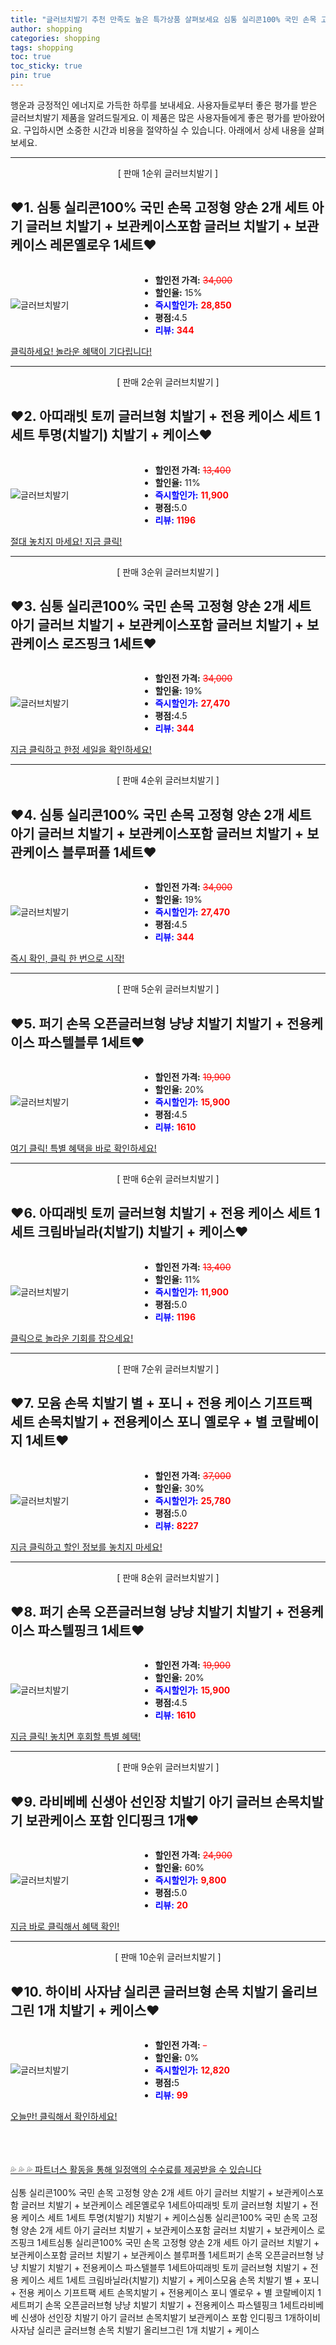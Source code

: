```yaml
---
title: "글러브치발기 추천 만족도 높은 특가상품 살펴보세요 심통 실리콘100% 국민 손목 고정형"
author: shopping
categories: shopping
tags: shopping
toc: true
toc_sticky: true
pin: true
---
```

행운과 긍정적인 에너지로 가득한 하루를 보내세요. 사용자들로부터 좋은 평가를 받은 글러브치발기 제품을 알려드릴게요. 이 제품은 많은 사용자들에게 좋은 평가를 받아왔어요. 구입하시면 소중한 시간과 비용을 절약하실 수 있습니다. 아래에서 상세 내용을 살펴보세요.

---
<p class="toplist" style="margin: 0 auto; display: block; width: fit-content;">[ 판매 1순위 글러브치발기 ]</p>

<h2><strong>❤️1. 심통 실리콘100% 국민 손목 고정형 양손 2개 세트 아기 글러브 치발기 + 보관케이스포함 글러브 치발기 + 보관케이스 레몬옐로우 1세트❤️</strong></h2>

<div style="display: flex; align-items: center;">
    <div style="flex: 0.4;">
        <img src="https://thumbnail9.coupangcdn.com/thumbnails/remote/230x230ex/image/vendor_inventory/94b3/e0b646cec765b665b20ecf78417ce63a92dd216c9068f86bf848be67562e.jpg" alt="글러브치발기" style="max-width: 100%;">
    </div>
    <div style="flex: 0.6; margin-left: 10px;">
        <ul>
            <li><strong>할인전 가격:</strong> <del style="color: red;">34,000</del></li>
            <li><strong>할인율:</strong> 15%</li>
            <li><span style='color:blue'><strong>즉시할인가:</strong></span> <span style='color:red'><strong>28,850</strong></span></li>
            <li><strong>평점:</strong>4.5</li>
            <li><span style='color:blue'><strong>리뷰:</strong></span> <span style='color:red'><strong>344</strong></span></li>
        </ul>
    </div>
</div>
<div class="center">
    <a href="https://selin100587001.github.io?lptag=AF9450613&subid=githubio&pageKey=6907373050&traceid=V0-153&itemId=16634166557&vendorItemId=83818525686" class="myButton">
        클릭하세요! 놀라운 혜택이 기다립니다!
    </a>
</div>


---
<p class="toplist" style="margin: 0 auto; display: block; width: fit-content;">[ 판매 2순위 글러브치발기 ]</p>

<h2><strong>❤️2. 아띠래빗 토끼 글러브형 치발기 + 전용 케이스 세트 1세트 투명(치발기) 치발기 + 케이스❤️</strong></h2>

<div style="display: flex; align-items: center;">
    <div style="flex: 0.4;">
        <img src="https://thumbnail9.coupangcdn.com/thumbnails/remote/230x230ex/image/retail/images/4117992787656518-0572c9f6-2e6a-4133-b3fb-087444c43408.jpg" alt="글러브치발기" style="max-width: 100%;">
    </div>
    <div style="flex: 0.6; margin-left: 10px;">
        <ul>
            <li><strong>할인전 가격:</strong> <del style="color: red;">13,400</del></li>
            <li><strong>할인율:</strong> 11%</li>
            <li><span style='color:blue'><strong>즉시할인가:</strong></span> <span style='color:red'><strong>11,900</strong></span></li>
            <li><strong>평점:</strong>5.0</li>
            <li><span style='color:blue'><strong>리뷰:</strong></span> <span style='color:red'><strong>1196</strong></span></li>
        </ul>
    </div>
</div>
<div class="center">
    <a href="https://selin100587001.github.io?lptag=AF9450613&subid=githubio&pageKey=7417900580&traceid=V0-153&itemId=19235527933&vendorItemId=86408267639" class="myButton">
        절대 놓치지 마세요! 지금 클릭!
    </a>
</div>


---
<p class="toplist" style="margin: 0 auto; display: block; width: fit-content;">[ 판매 3순위 글러브치발기 ]</p>

<h2><strong>❤️3. 심통 실리콘100% 국민 손목 고정형 양손 2개 세트 아기 글러브 치발기 + 보관케이스포함 글러브 치발기 + 보관케이스 로즈핑크 1세트❤️</strong></h2>

<div style="display: flex; align-items: center;">
    <div style="flex: 0.4;">
        <img src="https://thumbnail6.coupangcdn.com/thumbnails/remote/230x230ex/image/vendor_inventory/954a/70105a7441a53f0eee9daee966cc269f5f81d8a11f9c091d695cf767c5d7.jpg" alt="글러브치발기" style="max-width: 100%;">
    </div>
    <div style="flex: 0.6; margin-left: 10px;">
        <ul>
            <li><strong>할인전 가격:</strong> <del style="color: red;">34,000</del></li>
            <li><strong>할인율:</strong> 19%</li>
            <li><span style='color:blue'><strong>즉시할인가:</strong></span> <span style='color:red'><strong>27,470</strong></span></li>
            <li><strong>평점:</strong>4.5</li>
            <li><span style='color:blue'><strong>리뷰:</strong></span> <span style='color:red'><strong>344</strong></span></li>
        </ul>
    </div>
</div>
<div class="center">
    <a href="https://selin100587001.github.io?lptag=AF9450613&subid=githubio&pageKey=6907373050&traceid=V0-153&itemId=16634166563&vendorItemId=83818525696" class="myButton">
        지금 클릭하고 한정 세일을 확인하세요!
    </a>
</div>


---
<p class="toplist" style="margin: 0 auto; display: block; width: fit-content;">[ 판매 4순위 글러브치발기 ]</p>

<h2><strong>❤️4. 심통 실리콘100% 국민 손목 고정형 양손 2개 세트 아기 글러브 치발기 + 보관케이스포함 글러브 치발기 + 보관케이스 블루퍼플 1세트❤️</strong></h2>

<div style="display: flex; align-items: center;">
    <div style="flex: 0.4;">
        <img src="https://thumbnail9.coupangcdn.com/thumbnails/remote/230x230ex/image/vendor_inventory/2fc0/49ed3bd13ceaf61f84e35409d5f9be5baf88a2832f2fe36ede847d1bff97.jpg" alt="글러브치발기" style="max-width: 100%;">
    </div>
    <div style="flex: 0.6; margin-left: 10px;">
        <ul>
            <li><strong>할인전 가격:</strong> <del style="color: red;">34,000</del></li>
            <li><strong>할인율:</strong> 19%</li>
            <li><span style='color:blue'><strong>즉시할인가:</strong></span> <span style='color:red'><strong>27,470</strong></span></li>
            <li><strong>평점:</strong>4.5</li>
            <li><span style='color:blue'><strong>리뷰:</strong></span> <span style='color:red'><strong>344</strong></span></li>
        </ul>
    </div>
</div>
<div class="center">
    <a href="https://selin100587001.github.io?lptag=AF9450613&subid=githubio&pageKey=6907373050&traceid=V0-153&itemId=16634166552&vendorItemId=83818525674" class="myButton">
        즉시 확인, 클릭 한 번으로 시작!
    </a>
</div>


---
<p class="toplist" style="margin: 0 auto; display: block; width: fit-content;">[ 판매 5순위 글러브치발기 ]</p>

<h2><strong>❤️5. 퍼기 손목 오픈글러브형 냥냥 치발기 치발기 + 전용케이스 파스텔블루 1세트❤️</strong></h2>

<div style="display: flex; align-items: center;">
    <div style="flex: 0.4;">
        <img src="https://thumbnail10.coupangcdn.com/thumbnails/remote/230x230ex/image/retail/images/4337917417602196-e95db9b9-f8ff-449e-9e53-8c6a4e7bc9bc.jpg" alt="글러브치발기" style="max-width: 100%;">
    </div>
    <div style="flex: 0.6; margin-left: 10px;">
        <ul>
            <li><strong>할인전 가격:</strong> <del style="color: red;">19,900</del></li>
            <li><strong>할인율:</strong> 20%</li>
            <li><span style='color:blue'><strong>즉시할인가:</strong></span> <span style='color:red'><strong>15,900</strong></span></li>
            <li><strong>평점:</strong>4.5</li>
            <li><span style='color:blue'><strong>리뷰:</strong></span> <span style='color:red'><strong>1610</strong></span></li>
        </ul>
    </div>
</div>
<div class="center">
    <a href="https://selin100587001.github.io?lptag=AF9450613&subid=githubio&pageKey=6259780381&traceid=V0-153&itemId=19492295883&vendorItemId=85729296005" class="myButton">
        여기 클릭! 특별 혜택을 바로 확인하세요!
    </a>
</div>


---
<p class="toplist" style="margin: 0 auto; display: block; width: fit-content;">[ 판매 6순위 글러브치발기 ]</p>

<h2><strong>❤️6. 아띠래빗 토끼 글러브형 치발기 + 전용 케이스 세트 1세트 크림바닐라(치발기) 치발기 + 케이스❤️</strong></h2>

<div style="display: flex; align-items: center;">
    <div style="flex: 0.4;">
        <img src="https://thumbnail9.coupangcdn.com/thumbnails/remote/230x230ex/image/retail/images/833261887810571-04002d86-3880-48b9-b11b-f7d56d67f6da.jpg" alt="글러브치발기" style="max-width: 100%;">
    </div>
    <div style="flex: 0.6; margin-left: 10px;">
        <ul>
            <li><strong>할인전 가격:</strong> <del style="color: red;">13,400</del></li>
            <li><strong>할인율:</strong> 11%</li>
            <li><span style='color:blue'><strong>즉시할인가:</strong></span> <span style='color:red'><strong>11,900</strong></span></li>
            <li><strong>평점:</strong>5.0</li>
            <li><span style='color:blue'><strong>리뷰:</strong></span> <span style='color:red'><strong>1196</strong></span></li>
        </ul>
    </div>
</div>
<div class="center">
    <a href="https://selin100587001.github.io?lptag=AF9450613&subid=githubio&pageKey=7417900580&traceid=V0-153&itemId=19235527925&vendorItemId=86408267657" class="myButton">
        클릭으로 놀라운 기회를 잡으세요!
    </a>
</div>


---
<p class="toplist" style="margin: 0 auto; display: block; width: fit-content;">[ 판매 7순위 글러브치발기 ]</p>

<h2><strong>❤️7. 모윰 손목 치발기 별 + 포니 + 전용 케이스 기프트팩 세트 손목치발기 + 전용케이스 포니 옐로우 + 별 코랄베이지 1세트❤️</strong></h2>

<div style="display: flex; align-items: center;">
    <div style="flex: 0.4;">
        <img src="https://thumbnail9.coupangcdn.com/thumbnails/remote/230x230ex/image/retail/images/2020/10/08/20/2/bc0f41ae-c07b-443e-8822-d7751ba0a3df.jpg" alt="글러브치발기" style="max-width: 100%;">
    </div>
    <div style="flex: 0.6; margin-left: 10px;">
        <ul>
            <li><strong>할인전 가격:</strong> <del style="color: red;">37,000</del></li>
            <li><strong>할인율:</strong> 30%</li>
            <li><span style='color:blue'><strong>즉시할인가:</strong></span> <span style='color:red'><strong>25,780</strong></span></li>
            <li><strong>평점:</strong>5.0</li>
            <li><span style='color:blue'><strong>리뷰:</strong></span> <span style='color:red'><strong>8227</strong></span></li>
        </ul>
    </div>
</div>
<div class="center">
    <a href="https://selin100587001.github.io?lptag=AF9450613&subid=githubio&pageKey=2268823461&traceid=V0-153&itemId=3890396498&vendorItemId=71875022071" class="myButton">
        지금 클릭하고 할인 정보를 놓치지 마세요!
    </a>
</div>


---
<p class="toplist" style="margin: 0 auto; display: block; width: fit-content;">[ 판매 8순위 글러브치발기 ]</p>

<h2><strong>❤️8. 퍼기 손목 오픈글러브형 냥냥 치발기 치발기 + 전용케이스 파스텔핑크 1세트❤️</strong></h2>

<div style="display: flex; align-items: center;">
    <div style="flex: 0.4;">
        <img src="https://thumbnail8.coupangcdn.com/thumbnails/remote/230x230ex/image/retail/images/4337917497402472-95faf2d5-bbc6-4e4f-969d-57409e649a9b.jpg" alt="글러브치발기" style="max-width: 100%;">
    </div>
    <div style="flex: 0.6; margin-left: 10px;">
        <ul>
            <li><strong>할인전 가격:</strong> <del style="color: red;">19,900</del></li>
            <li><strong>할인율:</strong> 20%</li>
            <li><span style='color:blue'><strong>즉시할인가:</strong></span> <span style='color:red'><strong>15,900</strong></span></li>
            <li><strong>평점:</strong>4.5</li>
            <li><span style='color:blue'><strong>리뷰:</strong></span> <span style='color:red'><strong>1610</strong></span></li>
        </ul>
    </div>
</div>
<div class="center">
    <a href="https://selin100587001.github.io?lptag=AF9450613&subid=githubio&pageKey=6259780381&traceid=V0-153&itemId=19492276424&vendorItemId=85729295996" class="myButton">
        지금 클릭! 놓치면 후회할 특별 혜택!
    </a>
</div>


---
<p class="toplist" style="margin: 0 auto; display: block; width: fit-content;">[ 판매 9순위 글러브치발기 ]</p>

<h2><strong>❤️9. 라비베베 신생아 선인장 치발기 아기 글러브 손목치발기 보관케이스 포함 인디핑크 1개❤️</strong></h2>

<div style="display: flex; align-items: center;">
    <div style="flex: 0.4;">
        <img src="https://thumbnail9.coupangcdn.com/thumbnails/remote/230x230ex/image/vendor_inventory/c39e/d72e535247895df92b4018028ebe925fc57117be9ebcf892569106ecabfe.jpg" alt="글러브치발기" style="max-width: 100%;">
    </div>
    <div style="flex: 0.6; margin-left: 10px;">
        <ul>
            <li><strong>할인전 가격:</strong> <del style="color: red;">24,900</del></li>
            <li><strong>할인율:</strong> 60%</li>
            <li><span style='color:blue'><strong>즉시할인가:</strong></span> <span style='color:red'><strong>9,800</strong></span></li>
            <li><strong>평점:</strong>5.0</li>
            <li><span style='color:blue'><strong>리뷰:</strong></span> <span style='color:red'><strong>20</strong></span></li>
        </ul>
    </div>
</div>
<div class="center">
    <a href="https://selin100587001.github.io?lptag=AF9450613&subid=githubio&pageKey=7156532260&traceid=V0-153&itemId=18002588206&vendorItemId=85158613910" class="myButton">
        지금 바로 클릭해서 혜택 확인!
    </a>
</div>


---
<p class="toplist" style="margin: 0 auto; display: block; width: fit-content;">[ 판매 10순위 글러브치발기 ]</p>

<h2><strong>❤️10. 하이비 사자냠 실리콘 글러브형 손목 치발기 올리브그린 1개 치발기 + 케이스❤️</strong></h2>

<div style="display: flex; align-items: center;">
    <div style="flex: 0.4;">
        <img src="https://thumbnail8.coupangcdn.com/thumbnails/remote/230x230ex/image/retail/images/2024/07/18/11/0/9f768a55-b0e2-4cc4-992b-ee8d3f72e128.jpg" alt="글러브치발기" style="max-width: 100%;">
    </div>
    <div style="flex: 0.6; margin-left: 10px;">
        <ul>
            <li><strong>할인전 가격:</strong> <del style="color: red;">-</del></li>
            <li><strong>할인율:</strong> 0%</li>
            <li><span style='color:blue'><strong>즉시할인가:</strong></span> <span style='color:red'><strong>12,820</strong></span></li>
            <li><strong>평점:</strong>5</li>
            <li><span style='color:blue'><strong>리뷰:</strong></span> <span style='color:red'><strong>99</strong></span></li>
        </ul>
    </div>
</div>
<div class="center">
    <a href="https://selin100587001.github.io?lptag=AF9450613&subid=githubio&pageKey=8238558179&traceid=V0-153&itemId=23711325767&vendorItemId=90736289229" class="myButton">
        오늘만! 클릭해서 확인하세요!
    </a>
</div>

<br><br><br>[💦 💦 💦 파트너스 활동을 통해 일정액의 수수료를 제공받을 수 있습니다](https://link.coupang.com/a/bcpT2c)<br><br>심통 실리콘100% 국민 손목 고정형 양손 2개 세트 아기 글러브 치발기 + 보관케이스포함 글러브 치발기 + 보관케이스 레몬옐로우 1세트아띠래빗 토끼 글러브형 치발기 + 전용 케이스 세트 1세트 투명(치발기) 치발기 + 케이스심통 실리콘100% 국민 손목 고정형 양손 2개 세트 아기 글러브 치발기 + 보관케이스포함 글러브 치발기 + 보관케이스 로즈핑크 1세트심통 실리콘100% 국민 손목 고정형 양손 2개 세트 아기 글러브 치발기 + 보관케이스포함 글러브 치발기 + 보관케이스 블루퍼플 1세트퍼기 손목 오픈글러브형 냥냥 치발기 치발기 + 전용케이스 파스텔블루 1세트아띠래빗 토끼 글러브형 치발기 + 전용 케이스 세트 1세트 크림바닐라(치발기) 치발기 + 케이스모윰 손목 치발기 별 + 포니 + 전용 케이스 기프트팩 세트 손목치발기 + 전용케이스 포니 옐로우 + 별 코랄베이지 1세트퍼기 손목 오픈글러브형 냥냥 치발기 치발기 + 전용케이스 파스텔핑크 1세트라비베베 신생아 선인장 치발기 아기 글러브 손목치발기 보관케이스 포함 인디핑크 1개하이비 사자냠 실리콘 글러브형 손목 치발기 올리브그린 1개 치발기 + 케이스
